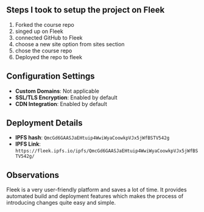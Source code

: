 ## Steps I took to setup the project on Fleek
1. Forked the course repo
2. singed up on Fleek
3. connected GitHub to Fleek
4. choose a new site option from sites section
5. chose the course repo
6. Deployed the repo to fleek

## Configuration Settings

- **Custom Domains**: Not applicable
- **SSL/TLS Encryption**: Enabled by default
- **CDN Integration**: Enabled by default

## Deployment Details

- **IPFS hash**: `QmcGd6GAASJaEHtuip4WwiWyaCoowkpVJx5jWfBSTV542g`
- **IPFS Link**: `https://fleek.ipfs.io/ipfs/QmcGd6GAASJaEHtuip4WwiWyaCoowkpVJx5jWfBSTV542g/`

## Observations
Fleek is a very user-friendly platform and saves a lot of time. It provides automated build and deployment features which makes the process of introducing changes quite easy and simple.